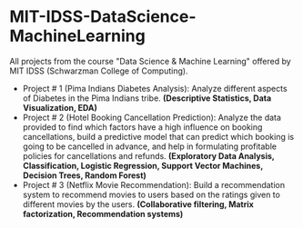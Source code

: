 # MIT-IDSS-DataScience-MachineLearning
All projects from the course "Data Science &amp; Machine Learning" offered by MIT IDSS (Schwarzman College of Computing).

- Project # 1 (Pima Indians Diabetes Analysis): Analyze different aspects of Diabetes in the Pima Indians tribe. **(Descriptive Statistics, Data Visualization, EDA)**
- Project # 2 (Hotel Booking Cancellation Prediction): Analyze the data provided to find which factors have a high influence on booking cancellations, build a predictive model that can predict which booking is going to be cancelled in advance, and help in formulating profitable policies for cancellations and refunds. **(Exploratory Data Analysis, Classification, Logistic Regression, Support Vector Machines, Decision Trees, Random Forest)**
- Project # 3 (Netflix Movie Recommendation): Build a recommendation system to recommend movies to users based on the ratings given to different movies by the users. **(Collaborative filtering, Matrix factorization, Recommendation systems)**
